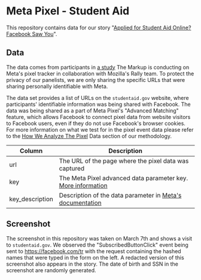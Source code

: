 # Meta Pixel - Student Aid

This repository contains data for our story "[Applied for Student Aid Online? Facebook Saw You](https://themarkup.org/pixel-hunt/2022/04/28/applied-for-student-aid-online-facebook-saw-you)".

## Data

The data comes from participants in [a study](https://rally.mozilla.org/current-studies/facebook-pixel-hunt/) The Markup is conducting on Meta's pixel tracker in collaboration with Mozilla's Rally team. To protect the privacy of our panelists, we are only sharing the specific URLs that were sharing personally identifiable with Meta.

The data set provides a list of URLs on the `studentaid.gov` website, where participants' identifiable information was being shared with Facebook. The data was being shared as a part of Meta Pixel's "Advanced Matching" feature, which allows Facebook to connect pixel data from website visitors to Facebook users, even if they do not use Facebook's browser cookies. For more information on what we test for in the pixel event data please refer to the [How We Analyze The Pixel](https://themarkup.org/show-your-work/2022/04/28/how-we-built-a-meta-pixel-inspector) Data section of our methodology.

| Column          | Description                                                                                                                                                                                      |
| --------------- | ------------------------------------------------------------------------------------------------------------------------------------------------------------------------------------------------ |
| url             | The URL of the page where the pixel data was captured                                                                                                                                            |
| key             | The Meta Pixel advanced data parameter key. [More information]()                                                                                                                                 |
| key_description | Description of the data parameter in [Meta's documentation](https://web.archive.org/web/20220422143917/https%3A%2F%2Fdevelopers.facebook.com%2Fdocs%2Fmeta-pixel%2Fadvanced%2Fadvanced-matching) |

## Screenshot

The screenshot in this repository was taken on March 7th and shows a visit to `studentaid.gov`. We observed the "SubscribedButtonClick" event being sent to https://facebook.com/tr with the request containing the hashed names that were typed in the form on the left. A redacted version of this screenshot also appears in the story. The date of birth and SSN in the screenshot are randomly generated.
